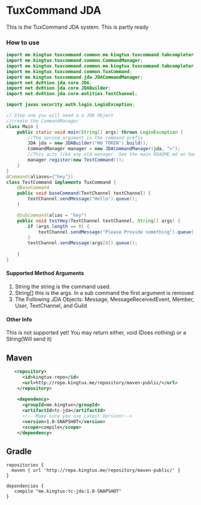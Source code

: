 # TuxCommand JDA
This is the TuxCommand JDA system. This is partly ready

### How to use

```java
import me.kingtux.tuxcommand.common.me.kingtux.tuxcommand.tabcompleter.annotations.BaseCommand;
import me.kingtux.tuxcommand.common.CommandManager;
import me.kingtux.tuxcommand.common.me.kingtux.tuxcommand.tabcompleter.annotations.SubCommand;
import me.kingtux.tuxcommand.common.TuxCommand;
import me.kingtux.tuxcommand.jda.JDACommandManager;
import net.dv8tion.jda.core.JDA;
import net.dv8tion.jda.core.JDABuilder;
import net.dv8tion.jda.core.entities.TextChannel;

import javax.security.auth.login.LoginException;

// Step one you will need a a JDA Object
//create the CommandManager
class Main {
    public static void main(String[] args) throws LoginException {
        //The second argument is the command prefix 
        JDA jda = new JDABuilder("NO_TOKEN").build();
        CommandManager manager = new JDACommandManager(jda, ">");
        //This acts like any old manager. See the main README.md on how to use.
        manager.register(new TestCommand());
    }
}
@Command(aliases={"hey"})
class TestCommand implements TuxCommand {
    @BaseCommand
    public void baseCommand(TextChannel textChannel) {
        textChannel.sendMessage("Hello").queue();
    }

    @SubCommand(alias = "hey")
    public void testHey(TextChannel textChannel, String[] args) {
        if (args.length == 0) {
            textChannel.sendMessage("Please Provide something").queue();
        }
        textChannel.sendMessage(args[0]).queue();
        
    }
}
```
#### Supported Method Arguments
1. String the string is the command used. 
2. String[] this is the args. In a sub command the first argument is removed
3. The Following JDA Objects: Message, MessageReceivedEvent, Member, User, TextChannel, and Guild 
#### Other Info
This is not supported yet!
You may return either, void (Does nothing) or a String(Will send it)


## Maven
```xml
   <repository>
      <id>kingtux-repo</id>
      <url>http://repo.kingtux.me/repository/maven-public/</url>
    </repository>
    
    <dependency>
      <groupId>me.kingtux</groupId>
      <artifactId>tc-jda</artifactId>
      <!---Make sure you use Latest Version!-->
      <version>1.0-SNAPSHOT</version>
      <scope>compile</scope>
    </dependency>
```
## Gradle
```
repositories {
  maven { url 'http://repo.kingtux.me/repository/maven-public/' }
}

dependencies {
   compile "me.kingtux:tc-jda:1.0-SNAPSHOT"
}
```